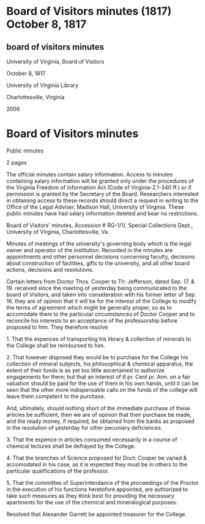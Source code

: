 Board of Visitors minutes (1817) October 8, 1817
================================================

board of visitors minutes
-------------------------

University of Virginia, Board of Visitors

October 8, 1817

University of Virginia Library

Charlottesville, Virginia

2006

Board of Visitors minutes
=========================

Public minutes

2 pages

The official minutes contain salary information. Access to minutes containing salary information will be granted only under the procedures of the Virginia Freedom of Information Act (Code of Virginia-2.1-340 ff.) or if permission is granted by the Secretary of the Board. Researchers interested in obtaining access to these records should direct a request in writing to the Office of the Legal Adviser, Madison Hall, University of Virginia. These public minutes have had salary information deleted and bear no restrictions.

Board of Visitors' minutes, Accession # RG-1/1/, Special Collections Dept., University of Virginia, Charlottesville, Va.

Minutes of meetings of the university's governing body which is the legal owner and operator of the institution. Recorded in the minutes are appointments and other personnel decisions concerning faculty, decisions about construction of facilities, gifts to the university, and all other board actions, decisions and resolutions.

Certain letters from Doctor Thos. Cooper to Th: Jefferson, dated Sep. 17. & 19. received since the meeting of yesterday being communicated to the board of Visitors, and taken into consideration with his former letter of Sep. 16. they are of opinion that it will be for the interest of the College to modify the terms of agreement which might be generally proper, so as to accomodate them to the particular circumstances of Doctor Cooper and to reconcile his interests to an acceptance of the professorship before proposed to him. They therefore resolve

1\. That the expences of transporting his library & collection of minerals to the College shall be reimbursed to him.

2\. That however disposed they would be to purchase for the College his collection of mineral subjects, his philosophical & chemical apparatus, the extent of their funds is as yet too little ascertained to authorize engagements for them; but that an interest of 6 pr. Cent pr. Ann. on a fair valuation should be paid for the use of them in his own hands, until it can be seen that the other more indispensable calls on the funds of the college will leave them competent to the purchase.

And, ultimately, should nothing short of the immediate purchase of these articles be sufficient, then we are of opinion that their purchase be made, and the ready money, if required, be obtained from the banks as proposed in the resolution of yesterday for other pecuniary deficiences.

3\. That the expence in articles consumed necessarily in a course of chemical lectures shall be defrayed by the College.

4\. That the branches of Science proposed for Doct: Cooper be varied & accomodated in his case, as it is expected they must be in others to the particular qualifications of the professor.

5\. That the committee of Superintendance of the proceedings of the Proctor in the execution of his functions heretofore appointed, are authorized to take such measures as they think best for providing the necessary apartments for the use of the chemical and mineralogical purposes.

Resolved that Alexander Garrett be appointed treasurer for the College.